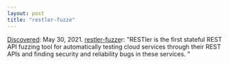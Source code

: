 ```yaml
---
layout: post
title: "restler-fuzze"
---
```

[Discovered](http://rolandtanglao.com/2020/07/29/p1-blogthis-checkvist-list-links-to-blog/): May 30, 2021. [restler-fuzze](https://github.com/microsoft/restler-fuzzer)r: "RESTler is the first stateful REST API fuzzing tool for automatically testing cloud services through their REST APIs and finding security and reliability bugs in these services.  "
